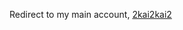 Redirect to my main account, [2kai2kai2](github.com/2kai2kai2)

<!---
kaih2o/kaih2o is a ✨ special ✨ repository because its `README.md` (this file) appears on your GitHub profile.
You can click the Preview link to take a look at your changes.
--->
